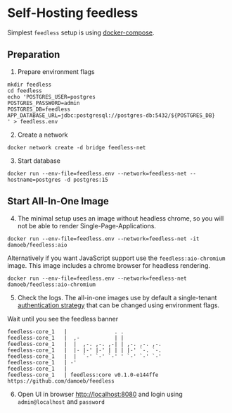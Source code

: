 # Self-Hosting feedless

Simplest `feedless` setup is using [docker-compose](https://docs.docker.com/compose/install/linux/).

## Preparation
1) Prepare environment flags
```shell
mkdir feedless
cd feedless
echo 'POSTGRES_USER=postgres
POSTGRES_PASSWORD=admin
POSTGRES_DB=feedless
APP_DATABASE_URL=jdbc:postgresql://postgres-db:5432/${POSTGRES_DB}
' > feedless.env
```

2) Create a network
```shell
docker network create -d bridge feedless-net
```

3) Start database
```shell
docker run --env-file=feedless.env --network=feedless-net --hostname=postgres -d postgres:15
```

## Start All-In-One Image

4) The minimal setup uses an image without headless chrome, so you will not be able to render Single-Page-Applications.
```shell
docker run --env-file=feedless.env --network=feedless-net -it damoeb/feedless:aio
```

Alternatively if you want JavaScript support use the `feedless:aio-chromium` image. This image includes a chrome browser for headless rendering.
```shell
docker run --env-file=feedless.env --network=feedless-net damoeb/feedless:aio-chromium
```

5) Check the logs. The all-in-one images use by default a single-tenant [authentication strategy](./authentication.md) that can be changed using environment flags.

Wait until you see the feedless banner
```shell
feedless-core_1   |               . .
feedless-core_1   |  ,-           | |
feedless-core_1   |  |  ,-. ,-. ,-| | ,-. ,-. ,-.
feedless-core_1   |  |- |-' |-' | | | |-' `-. `-.
feedless-core_1   |  |  `-' `-' `-' ' `-' `-' `-'
feedless-core_1   | -'
feedless-core_1   | 
feedless-core_1   | feedless:core v0.1.0-e144ffe https://github.com/damoeb/feedless

```

6) Open UI in browser [http://localhost:8080](http://localhost:8080) and login using `admin@localhost` and `password`

